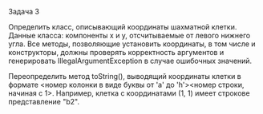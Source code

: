 Задача 3

Определить класс, описывающий координаты шахматной клетки. Данные класса: компоненты x и y, отсчитываемые от левого нижнего угла. Все методы, позволяющие установить координаты, в том числе и конструкторы, должны проверять корректность аргументов и генерировать IllegalArgumentException в случае ошибочных значений.

Переопределить метод toString(), выводящий координаты клетки в формате <номер колонки в виде буквы от 'a' до 'h'><номер строки, начиная с 1>. Например, клетка с координатами (1, 1) имеет строкове представление "b2".